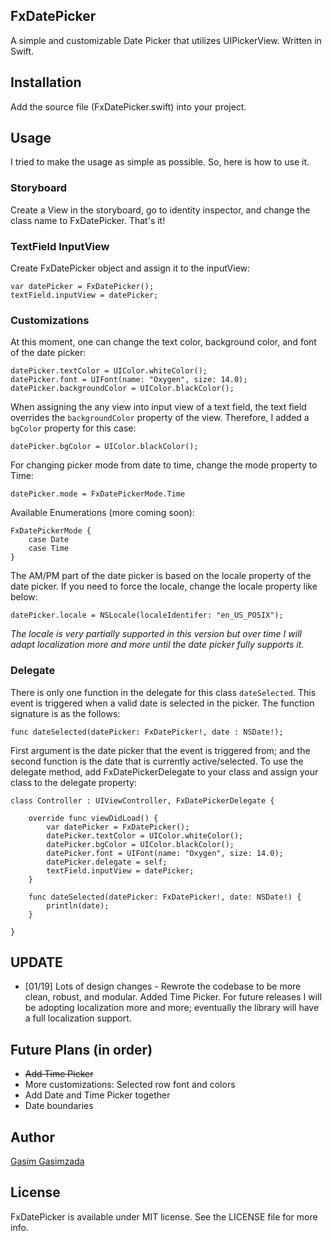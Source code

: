 ## FxDatePicker

A simple and customizable Date Picker that utilizes UIPickerView. Written in Swift.


## Installation

Add the source file (FxDatePicker.swift) into your project.

## Usage

I tried to make the usage as simple as possible. So, here is how to use it.

### Storyboard

Create a View in the storyboard, go to identity inspector, and change the class name to FxDatePicker. That's it!
	
### TextField InputView

Create FxDatePicker object and assign it to the inputView:

	var datePicker = FxDatePicker();
	textField.inputView = datePicker;
	
### Customizations

At this moment, one can change the text color, background color, and font of the date picker:

	datePicker.textColor = UIColor.whiteColor();
	datePicker.font = UIFont(name: "Oxygen", size: 14.0);
	datePicker.backgroundColor = UIColor.blackColor();
	
When assigning the any view into input view of a text field, the text field overrides the `backgroundColor` property of the view. Therefore, I added a `bgColor` property for this case:

	datePicker.bgColor = UIColor.blackColor();

For changing picker mode from date to time, change the mode property to Time:

	datePicker.mode = FxDatePickerMode.Time

Available Enumerations (more coming soon):
	
	FxDatePickerMode {
		case Date
		case Time
	}
	
The AM/PM part of the date picker is based on the locale property of the date picker. If you need to force the locale, change the locale property like below:

	datePicker.locale = NSLocale(localeIdentifer: "en_US_POSIX");
	
*The locale is very partially supported in this version but over time I will adapt localization more and more until the date picker fully supports it.*

### Delegate

There is only one function in the delegate for this class `dateSelected`. This event is triggered when a valid date is selected in the picker. The function signature is as the follows:

    func dateSelected(datePicker: FxDatePicker!, date : NSDate!);
    
First argument is the date picker that the event is triggered from; and the second function is the date that is currently active/selected. To use the delegate method, add FxDatePickerDelegate to your class and assign your class to the delegate property:

	class Controller : UIViewController, FxDatePickerDelegate {
	
		override func viewDidLoad() {
			var datePicker = FxDatePicker();
			datePicker.textColor = UIColor.whiteColor();
			datePicker.bgColor = UIColor.blackColor();
			datePicker.font = UIFont(name: "Oxygen", size: 14.0);
			datePicker.delegate = self;
			textField.inputView = datePicker;
		}
		
		func dateSelected(datePicker: FxDatePicker!, date: NSDate!) {
			println(date);
		}
		
	}
	
## UPDATE

 - [01/19] Lots of design changes - Rewrote the codebase to be more clean, robust, and modular. Added Time Picker. For future releases I will be adopting localization more and more; eventually the library will have a full localization support.

## Future Plans (in order)

- ~~Add Time Picker~~
- More customizations: Selected row font and colors
- Add Date and Time Picker together
- Date boundaries

## Author

[Gasim Gasimzada](http://www.gasimzada.net)

## License
FxDatePicker is available under MIT license. See the LICENSE file for more info.

